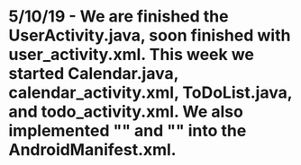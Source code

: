 # 5/10/19 - We are finished the UserActivity.java, soon finished with user_activity.xml. This week we started Calendar.java, calendar_activity.xml, ToDoList.java, and todo_activity.xml. We also implemented "<uses-permission android:name="android.permission.INTERNET"></uses-permission>" and "<uses-permission android:name="android.permission.ACCESS_NETWORK_STATE"></uses-permission>" into the AndroidManifest.xml.
